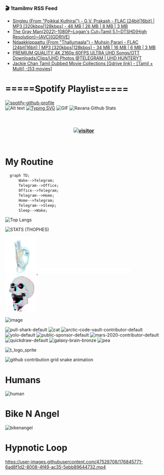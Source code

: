 ### 🎬 1tamilmv RSS Feed

<!-- BLOG-POST-LIST:START -->
- [Singleu &lpar;From &quot;Poikkal Kuthirai&quot;&rpar; - G.V. Prakash - FLAC [24bit|16bit] | MP3 [320kbps|128kbps] - 46 MB | 26 MB | 8 MB | 3 MB](https://www.1tamilmv.pics/index.php?/forums/topic/166642-singleu-from-poikkal-kuthirai-gv-prakash-flac-24bit16bit-mp3-320kbps128kbps-46-mb-26-mb-8-mb-3-mb/&do=findComment&comment=332470)
- [The Gray Man&lpar;2022&rpar;-1080P~Logan&#39;s Cut~Tamil 5.1~DTSHD&lpar;High Resolution&rpar;~&lpar;AVC&rpar;&lpar;GDRIVE&rpar;](https://www.1tamilmv.pics/index.php?/forums/topic/166641-the-gray-man2022-1080p~logans-cut~tamil-51~dtshdhigh-resolution~avcgdrive/&do=findComment&comment=332469)
- [Ndaakkippaattu &lpar;From &quot;Thallumaala&quot;&rpar;  - Muhsin Parari - FLAC [24bit|16bit] | MP3 [320kbps|128kbps] - 34 MB | 16 MB | 6 MB | 3 MB](https://www.1tamilmv.pics/index.php?/forums/topic/166640-ndaakkippaattu-from-thallumaala-muhsin-parari-flac-24bit16bit-mp3-320kbps128kbps-34-mb-16-mb-6-mb-3-mb/&do=findComment&comment=332468)
- [PREMIUM QUALITY 4K 2160p 60FPS ULTRA UHD Songs/OTT Downloads/Clips/UHD Photos @TELEGRAM | UHD HUNTERYT](https://www.1tamilmv.pics/index.php?/forums/topic/166558-premium-quality-4k-2160p-60fps-ultra-uhd-songsott-downloadsclipsuhd-photos-telegram-uhd-hunteryt/&do=findComment&comment=332467)
- [Jackie Chan Tamil Dubbed Movie Collections [Gdrive link] - [Tamil + Multi] -[53 movies]](https://www.1tamilmv.pics/index.php?/forums/topic/166639-jackie-chan-tamil-dubbed-movie-collections-gdrive-link-tamil-multi-53-movies/&do=findComment&comment=332466)
<!-- BLOG-POST-LIST:END -->

# =====Spotify Playlist=====
[![spotify-github-profile](https://spotify-github-profile.vercel.app/api/view?uid=31rfzgmuvvewegdlxvlev4ynz4vu&cover_image=true&theme=default&bar_color=53b14f&bar_color_cover=true)](https://ravana69.github.io/rss)
</br>
![Alt text](https://spotify-recently-played-readme.vercel.app/api?user=31rfzgmuvvewegdlxvlev4ynz4vu)
[![Typing SVG](https://readme-typing-svg.herokuapp.com?color=%2336BCF7&center=true&vCenter=true&multiline=true&height=81&lines=I+AM+RAVANA;CONTACT+ME+ON+TELEGRAM%3A+%40R4V4N4)](https://git.io/typing-svg)
<img align="centre" height="400px" width="490px" alt="GIF" src="https://github.com/ravana69/ravana69/blob/master/rvm.gif" />
![Ravana Github Stats](https://github-readme-stats.vercel.app/api?username=ravana69&&show_icons=true&theme=radical)

<br />
<h3 align="center"> <a href="https://t.me/r4v4n4"><img src="https://profile-counter.glitch.me/ravana69/count.svg" alt="visitor" width="600"></a> </h3>
</br>

<H1>My Routine</H1>

```mermaid
  graph TD;
      Wake-->Telegram;
      Telegram-->Office;
      Office-->Telegram;
      Telegram-->Home;
      Home-->Telegram;
      Telegram-->Sleep;
      Sleep-->Wake;
```
![Top Langs](https://github-readme-stats.vercel.app/api/top-langs/?username=ravana69&&show_icons=true&theme=radical)

![STATS (THOPHES)](https://github-profile-trophy.vercel.app/?username=ravana69&theme=gruvbox&margin-w=10&margin-h=15&column=8)
<br />
<p align="left">
    <a href="#">
        <img width="20%" src="./assets/images/hand.gif" alt="" />
    </a>
    <a href="#">
        <img width="59%" src="./assets/images/spacer.png" alt="" >
    </a>
    <a href="#">
        <img width="20%" src="./assets/images/skull.gif" alt="" />
    </a>
</p>


![image](https://user-images.githubusercontent.com/47528708/175298537-0623dc00-7b1a-4ec1-b5b1-71768763a234.png)

<img width="148" alt="pull-shark-default" src="https://user-images.githubusercontent.com/47528708/176419715-70981865-4dc6-489a-8a1a-06842db67b15.gif"> <img width="148" alt="cat" src="https://user-images.githubusercontent.com/47528708/179149594-60701d0e-e626-415f-9958-80736351eadd.gif"> <img width="148" alt="arctic-code-vault-contributor-default" src="https://user-images.githubusercontent.com/47528708/175267501-e1fbbb8f-c2b2-4882-b865-2ac4debef26c.png"> <img width="148" alt="yolo-default" src="https://user-images.githubusercontent.com/47528708/175267654-281a1880-1129-4b7b-bf2f-de5dd2bc5afa.png"> <img width="148" alt="public-sponsor-default" src="https://user-images.githubusercontent.com/47528708/175268448-2e78cc75-fb25-4d76-bd22-7df520446b45.png"> <img width="148" alt="mars-2020-contributor-default" src="https://user-images.githubusercontent.com/47528708/175268475-de6d987a-3be9-4353-86a5-23b422559355.png"> <img width="148" alt="quickdraw-default" src="https://user-images.githubusercontent.com/47528708/179148665-33e7c2c8-5d95-413e-8b25-6862820a5fe7.png"> <img width="148" alt="galaxy-brain-bronze" src="https://user-images.githubusercontent.com/47528708/176419717-e2fdca8b-0fdc-47dd-9511-a7ff52178a33.gif"> <img width="148" alt="pea" src="https://user-images.githubusercontent.com/47528708/179149608-800ce6e1-7d24-4bfe-8e84-5628e6d5497d.gif">

![t_logo_sprite](https://user-images.githubusercontent.com/47528708/175293007-21ff1792-1fca-4be3-bcae-12fdc3aa414f.svg)

![github contribution grid snake animation](https://raw.githubusercontent.com/ravana69/ravana69/output/github-contribution-grid-snake-dark.svg#gh-dark-mode-only)

# Humans
<img width="170" alt="human" src="https://user-images.githubusercontent.com/47528708/176413829-c142d478-1c96-4c3c-a2a4-2dd35374c335.gif">

# Bike N Angel
<img width="170" alt="bikenangel" src="https://user-images.githubusercontent.com/47528708/176616968-3a44f91e-8016-477c-9bb5-c4689a1adbee.gif">

# Hypnotic Loop

https://user-images.githubusercontent.com/47528708/176845771-6ad8f1d2-8008-4f49-ac35-5ebb89644732.mp4

